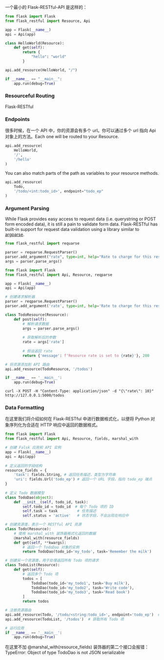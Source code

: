 一个最小的 Flask-RESTful-API 是这样的：

```python
from flask import Flask 
from flask_restful import Resource, Api

app = Flask(__name__)
api = Api(app)

class HelloWorld(Resource):
    def get(self):
        return {
            "hello": "world"
        }

api.add_resource(HelloWorld, "/")

if __name__ == "__main__":
    app.run(debug=True)
```

### Resourceful Routing

Flask-RESTful 

### Endpoints 

很多时候，在一个 API 中，你的资源会有多个 url。你可以通过多个 url 指向 Api 对象上的方法。Each one will be routed to your Resource.

```python
api.add_resource(
    HelloWorld,
    '/',
    '/hello'
)
```

You can also match parts of the path as variables to your resource methods.

```python
api.add_resource(
    Todo,
    '/todo/<int:todo_id>', endpoint="todo_ep"
)
```

### Argument Parsing 

While Flask provides easy access to request data (i.e. querystring or POST form encoded data), it is still a pain to validate form data. Flask-RESTful has built-in support for request data validation using a library similar to [argparse](http://docs.python.org/dev/library/argparse.html).

```python
from flask_restful import requarse

parser = requarse.RequestParser()
parser.add_argument("rate", type=int, help="Rate to charge for this resource")
args = parser.parse_args()
```

```python
from flask import Flask
from flask_restful import Api, Resource, reqparse

app = Flask(__name__)
api = Api(app)

# 创建请求解析器
parser = reqparse.RequestParser()
parser.add_argument('rate', type=int, help='Rate to charge for this resource', required=True)

class TodoResource(Resource):
    def post(self):
        # 解析请求数据
        args = parser.parse_args()
        
        # 获取解析后的参数
        rate = args['rate']
        
        # 假设返回 rate
        return {'message': f'Resource rate is set to {rate}'}, 200

# 将资源添加到 API 路由
api.add_resource(TodoResource, '/todos')

if __name__ == '__main__':
    app.run(debug=True)
```

```
curl -X POST -H "Content-Type: application/json" -d "{\"rate\": 10}" http://127.0.0.1:5000/todos
```

### Data Formatting

在这里我们将介绍如何在 Flask-RESTful 中进行数据格式化，以便将 Python 对象序列化为合适在 HTTP 响应中返回的数据格式。

```python
from flask import Flask
from flask_restful import Api, Resource, fields, marshal_with

# 创建 Falsk 应用和 API 实例
app = Flask(__name__)
api = Api(app)
 
# 定义返回的字段结构
resource_fields = {
    'task': fields.String, # 返回任务描述，类型为字符串
    'uri': fields.Url('todo_ep') # 返回一个 URL 字段，指向 todo_ep 端点
}
  
# 定义 Todo 数据模型
class TodoDao(object):
    def __init__(self, todo_id, task):
        self.todo_id = todo_id  # 每个 Todo 项的 ID
        self.task = task         # 任务描述
        self.status = 'active'   # 状态字段，不会出现在响应中

# 创建资源类，表示一个 RESTful API 资源
class Todo(Resource):
    # 使用 marshal_with 装饰器格式化返回的数据
    @marshal_with(resource_fields)
    def get(self, **kwargs):
        # 返回一个 TodoDao 对象的实例
        return TodoDao(todo_id='my_todo', task='Remember the milk')

# 创建另一个资源类，用于处理返回所有 Todo 项的请求
class TodoList(Resource):
    def get(self):
        # 返回多个 Todo 项
        todos = [
            TodoDao(todo_id='my_todo1', task='Buy milk'),
            TodoDao(todo_id='my_todo2', task='Write code'),
            TodoDao(todo_id='my_todo3', task='Read book')
        ]
        return todos

# 注册资源路由
api.add_resource(Todo, '/todo/<string:todo_id>', endpoint='todo_ep')  # 指定 URL 的端点名称
api.add_resource(TodoList, '/todos')  # 获取所有 Todo 项

# 运行应用
if __name__ == '__main__':
    app.run(debug=True)
```

在这里不加 @marshal_with(resource_fields) 装饰器的第二个接口会报错：TypeError: Object of type TodoDao is not JSON serializable

